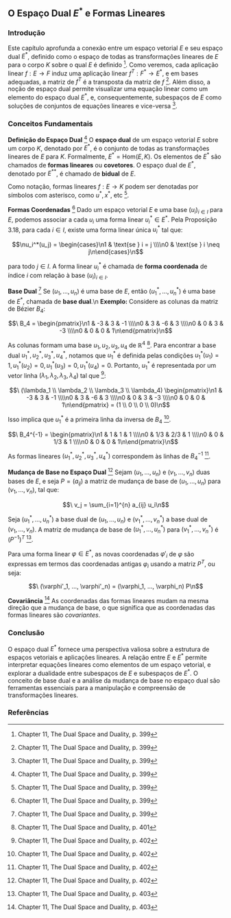 ## O Espaço Dual $E^*$ e Formas Lineares

### Introdução
Este capítulo aprofunda a conexão entre um espaço vetorial $E$ e seu espaço dual $E^*$, definido como o espaço de todas as transformações lineares de $E$ para o corpo $K$ sobre o qual $E$ é definido [^1]. Como veremos, cada aplicação linear $f: E \rightarrow F$ induz uma aplicação linear $f^T: F^* \rightarrow E^*$, e em bases adequadas, a matriz de $f^T$ é a transposta da matriz de $f$ [^1]. Além disso, a noção de espaço dual permite visualizar uma equação linear como um elemento do espaço dual $E^*$, e, consequentemente, subespaços de $E$ como soluções de conjuntos de equações lineares e vice-versa [^1].

### Conceitos Fundamentais

**Definição do Espaço Dual** [^1]
O **espaço dual** de um espaço vetorial $E$ sobre um corpo $K$, denotado por $E^*$, é o conjunto de todas as transformações lineares de $E$ para $K$. Formalmente, $E^* = \text{Hom}(E, K)$. Os elementos de $E^*$ são chamados de **formas lineares** ou **covetores**. O espaço dual de $E^*$, denotado por $E^{**}$, é chamado de **bidual** de $E$.

Como notação, formas lineares $f: E \rightarrow K$ podem ser denotadas por símbolos com asterisco, como $u^*, x^*$, etc [^1].

**Formas Coordenadas** [^1]
Dado um espaço vetorial $E$ e uma base $(u_i)_{i \in I}$ para $E$, podemos associar a cada $u_i$ uma forma linear $u_i^* \in E^*$. Pela Proposição 3.18, para cada $i \in I$, existe uma forma linear única $u_i^*$ tal que:

$$\nu_i^*(u_j) = \begin{cases}\n1 & \text{se } i = j \\\\n0 & \text{se } i \neq j\n\end{cases}\n$$

para todo $j \in I$. A forma linear $u_i^*$ é chamada de **forma coordenada** de índice $i$ com relação à base $(u_i)_{i \in I}$.

**Base Dual** [^1]
Se $(u_1, ..., u_n)$ é uma base de $E$, então $(u_1^*, ..., u_n^*)$ é uma base de $E^*$, chamada de **base dual**.\n
**Exemplo:** Considere as colunas da matriz de Bézier $B_4$:

$$\
B_4 = \begin{pmatrix}\n1 & -3 & 3 & -1 \\\\n0 & 3 & -6 & 3 \\\\n0 & 0 & 3 & -3 \\\\n0 & 0 & 0 & 1\n\end{pmatrix}\n$$

As colunas formam uma base $u_1, u_2, u_3, u_4$ de $\mathbb{R}^4$ [^3]. Para encontrar a base dual $u_1^*, u_2^*, u_3^*, u_4^*$, notamos que $u_1^*$ é definida pelas condições $u_1^*(u_1) = 1, u_1^*(u_2) = 0, u_1^*(u_3) = 0, u_1^*(u_4) = 0$. Portanto, $u_1^*$ é representada por um vetor linha $(\lambda_1, \lambda_2, \lambda_3, \lambda_4)$ tal que [^4]:

$$\
(\lambda_1 \\ \lambda_2 \\ \lambda_3 \\ \lambda_4) \begin{pmatrix}\n1 & -3 & 3 & -1 \\\\n0 & 3 & -6 & 3 \\\\n0 & 0 & 3 & -3 \\\\n0 & 0 & 0 & 1\n\end{pmatrix} = (1 \\ 0 \\ 0 \\ 0)\n$$

Isso implica que $u_1^*$ é a primeira linha da inversa de $B_4$ [^4].

$$\
B_4^{-1} = \begin{pmatrix}\n1 & 1 & 1 & 1 \\\\n0 & 1/3 & 2/3 & 1 \\\\n0 & 0 & 1/3 & 1 \\\\n0 & 0 & 0 & 1\n\end{pmatrix}\n$$

As formas lineares $(u_1^*, u_2^*, u_3^*, u_4^*)$ correspondem às linhas de $B_4^{-1}$ [^4].

**Mudança de Base no Espaço Dual** [^4]
Sejam $(u_1, ..., u_n)$ e $(v_1, ..., v_n)$ duas bases de $E$, e seja $P = (a_{ij})$ a matriz de mudança de base de $(u_1, ..., u_n)$ para $(v_1, ..., v_n)$, tal que:

$$\
v_j = \sum_{i=1}^{n} a_{ij} u_i\n$$

Seja $(u_1^*, ..., u_n^*)$ a base dual de $(u_1, ..., u_n)$ e $(v_1^*, ..., v_n^*)$ a base dual de $(v_1, ..., v_n)$. A matriz de mudança de base de $(u_1^*, ..., u_n^*)$ para $(v_1^*, ..., v_n^*)$ é $(P^{-1})^T$ [^5].

Para uma forma linear $\varphi \in E^*$, as novas coordenadas $\varphi'_i$ de $\varphi$ são expressas em termos das coordenadas antigas $\varphi_i$ usando a matriz $P^T$, ou seja:

$$\
(\varphi'_1, ..., \varphi'_n) = (\varphi_1, ..., \varphi_n) P\n$$

**Covariância** [^5]
As coordenadas das formas lineares mudam na mesma direção que a mudança de base, o que significa que as coordenadas das formas lineares são *covariantes*.

### Conclusão

O espaço dual $E^*$ fornece uma perspectiva valiosa sobre a estrutura de espaços vetoriais e aplicações lineares. A relação entre $E$ e $E^*$ permite interpretar equações lineares como elementos de um espaço vetorial, e explorar a dualidade entre subespaços de $E$ e subespaços de $E^*$. O conceito de base dual e a análise da mudança de base no espaço dual são ferramentas essenciais para a manipulação e compreensão de transformações lineares.

### Referências
[^1]: Chapter 11, The Dual Space and Duality, p. 399
[^2]: Chapter 11, The Dual Space and Duality, p. 400
[^3]: Chapter 11, The Dual Space and Duality, p. 401
[^4]: Chapter 11, The Dual Space and Duality, p. 402
[^5]: Chapter 11, The Dual Space and Duality, p. 403

<!-- END -->